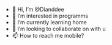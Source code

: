 - 👋 Hi, I’m @Dianddee
- 👀 I’m interested in programms
- 🌱 I’m currently learning  home
- 💞️ I’m looking to collaborate on  with u
- 📫 How to reach me  mobile?

<!---
Dianddee/Dianddee is a ✨ special ✨ repository because its `README.md` (this file) appears on your GitHub profile.
You can click the Preview link to take a look at your changes.
--->
